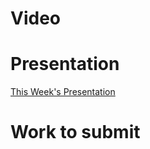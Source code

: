 
# Video

# Presentation
[This Week's Presentation](/WebDev/2-Digital-Applications/_topics/_presentations/presentationWeek16.md)

# Work to submit